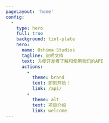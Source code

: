 ```yaml
---
pageLayout: 'home'
config:
  -
    type: hero
    full: true
    background: tint-plate
    hero:
      name: Oshima Studios
      tagline: 说明文档
      text: 方便开发者了解和使用我们的API
      actions:
        -
          theme: brand
          text: 即刻开始！
          link: /api/
        -
          theme: alt
          text: 项目介绍
          link: welcome
---
```

